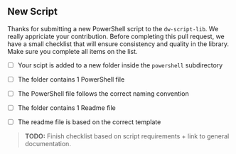 ## New Script
Thanks for submitting a new PowerShell script to the `dw-script-lib`. We really appriciate your contribution. Before completing this pull request, we have a small checklist that will ensure consistency and quality in the library. Make sure you complete all items on the list. 

 - [ ] Your scipt is added to a new folder inside the `powershell` subdirectory
 - [ ] The folder contains 1 PowerShell file
 - [ ] The PowerShell file follows the correct naming convention
 - [ ] The folder contains 1 Readme file
 - [ ] The readme file is based on the correct template


 
> **TODO:**  Finish checklist based on script requirements + link to general documentation.